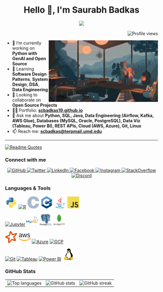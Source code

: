 <h1 align="center">Hello 👋, I'm Saurabh Badkas</h1>

<p align="center">
  <a href="https://github.com/DenverCoder1/readme-typing-svg">
    <img src="https://readme-typing-svg.herokuapp.com?font=Time+New+Roman&color=00D1FF&size=25&center=true&vCenter=true&width=650&height=60&lines=Passionate+Data+Professional;MS+Business+Analytics;University+of+Maryland+College+Park;Self-taught+Software+Developer;Solving+problems+through+code;Always+learning+new+technologies">
  </a>
</p>

<p align="right">
  <img src="https://komarev.com/ghpvc/?username=scbadkas19&label=Profile%20views&color=0e75b6&style=flat" alt="Profile views" />
</p>

<img align="right" alt="coding" width="360" src="assests/view.gif">


- 🔭 I’m currently working on **Python with GenAI and Open Source**
- 🌱 Learning **Software Design Patterns**, **System Design**, **DSA**, **Data Engineering**
- 👯 Looking to collaborate on **Open Source Projects**
- 👨‍💻 Portfolio: **[scbadkas19.github.io](https://scbadkas19.github.io/)**
- 💬 Ask me about **Python, SQL, Java, Data Engineering (Airflow, Kafka, AWS Glue), Databases (MySQL, Oracle, PostgreSQL), Data Viz (Tableau, Power BI), REST APIs, Cloud (AWS, Azure), Git, Linux**
- 📫 Reach me: **scbadkas@terpmail.umd.edu**

---

[![Readme Quotes](https://quotes-github-readme.vercel.app/api?type=horizontal&theme=dark&border=true)](https://github.com/piyushsuthar/github-readme-quotes)

### Connect with me
<p align="center">
  <a href="https://github.com/scbadkas19" target="_blank" rel="noopener noreferrer">
    <img src="https://img.shields.io/badge/GitHub-24292e?style=for-the-badge&logo=github&logoColor=white" alt="GitHub"/>
  </a>
  <a href="https://twitter.com/scbadkas19" target="_blank" rel="noopener noreferrer">
    <img src="https://img.shields.io/badge/Twitter-1DA1F2?style=for-the-badge&logo=twitter&logoColor=white" alt="Twitter"/>
  </a>
  <a href="https://www.linkedin.com/in/saurabh-badkas/" target="_blank" rel="noopener noreferrer">
    <img src="https://img.shields.io/badge/LinkedIn-0A66C2?style=for-the-badge&logo=linkedin&logoColor=white" alt="LinkedIn"/>
  </a>
  <a href="https://www.facebook.com/scbadkas19/" target="_blank" rel="noopener noreferrer">
    <img src="https://img.shields.io/badge/Facebook-1877F2?style=for-the-badge&logo=facebook&logoColor=white" alt="Facebook"/>
  </a>
  <a href="https://instagram.com/scbadkas19/" target="_blank" rel="noopener noreferrer">
    <img src="https://img.shields.io/badge/Instagram-E4405F?style=for-the-badge&logo=instagram&logoColor=white" alt="Instagram"/>
  </a>
  <a href="https://stackoverflow.com/users/9498456/scbadkas19" target="_blank" rel="noopener noreferrer">
    <img src="https://img.shields.io/badge/Stack%20Overflow-F48024?style=for-the-badge&logo=stackoverflow&logoColor=white" alt="StackOverflow"/>
  </a>
  <a href="https://discord.com/users/598030492952166402" target="_blank" rel="noopener noreferrer">
    <img src="https://img.shields.io/badge/Discord-5865F2?style=for-the-badge&logo=discord&logoColor=white" alt="Discord"/>
  </a>
</p>

### Languages & Tools
<p align="left">
  <!-- Programming -->
  <a href="https://www.python.org" target="_blank" rel="noopener noreferrer"><img src="https://raw.githubusercontent.com/devicons/devicon/master/icons/python/python-original.svg" alt="Python" width="40" height="40"/></a>
  <a href="https://www.r-project.org/" target="_blank" rel="noopener noreferrer"><img src="https://www.vectorlogo.zone/logos/r-project/r-project-icon.svg" alt="R" width="40" height="40"/></a>
  <a href="https://www.cprogramming.com/" target="_blank" rel="noopener noreferrer"><img src="https://raw.githubusercontent.com/devicons/devicon/master/icons/c/c-original.svg" alt="C" width="40" height="40"/></a>
  <a href="https://isocpp.org/" target="_blank" rel="noopener noreferrer"><img src="https://raw.githubusercontent.com/devicons/devicon/master/icons/cplusplus/cplusplus-original.svg" alt="C++" width="40" height="40"/></a>
  <a href="https://www.java.com" target="_blank" rel="noopener noreferrer"><img src="https://raw.githubusercontent.com/devicons/devicon/master/icons/java/java-original.svg" alt="Java" width="40" height="40"/></a>
  <a href="https://developer.mozilla.org/en-US/docs/Web/JavaScript" target="_blank" rel="noopener noreferrer"><img src="https://raw.githubusercontent.com/devicons/devicon/master/icons/javascript/javascript-original.svg" alt="JavaScript" width="40" height="40"/></a>

  <!-- Data / Databases -->
  <a href="https://jupyter.org/" target="_blank" rel="noopener noreferrer"><img src="https://raw.githubusercontent.com/simple-icons/simple-icons/develop/icons/jupyter.svg" alt="Jupyter" width="40" height="40"/></a>
  <a href="https://www.mysql.com/" target="_blank" rel="noopener noreferrer"><img src="https://raw.githubusercontent.com/devicons/devicon/master/icons/mysql/mysql-original-wordmark.svg" alt="MySQL" width="40" height="40"/></a>
  <a href="https://www.postgresql.org/" target="_blank" rel="noopener noreferrer"><img src="https://raw.githubusercontent.com/devicons/devicon/master/icons/postgresql/postgresql-original-wordmark.svg" alt="PostgreSQL" width="40" height="40"/></a>
  <a href="https://www.mongodb.com/" target="_blank" rel="noopener noreferrer"><img src="https://raw.githubusercontent.com/devicons/devicon/master/icons/mongodb/mongodb-original-wordmark.svg" alt="MongoDB" width="40" height="40"/></a>

  <!-- Cloud / Big Data -->
  <a href="https://spark.apache.org/" target="_blank" rel="noopener noreferrer"><img src="https://raw.githubusercontent.com/devicons/devicon/master/icons/apachespark/apachespark-original.svg" alt="Apache Spark" width="40" height="40"/></a>
  <a href="https://aws.amazon.com/" target="_blank" rel="noopener noreferrer"><img src="https://raw.githubusercontent.com/devicons/devicon/master/icons/amazonwebservices/amazonwebservices-original-wordmark.svg" alt="AWS" width="40" height="40"/></a>
  <a href="https://azure.microsoft.com/" target="_blank" rel="noopener noreferrer"><img src="https://www.vectorlogo.zone/logos/microsoft_azure/microsoft_azure-icon.svg" alt="Azure" width="40" height="40"/></a>
  <a href="https://cloud.google.com/" target="_blank" rel="noopener noreferrer"><img src="https://www.vectorlogo.zone/logos/google_cloud/google_cloud-icon.svg" alt="GCP" width="40" height="40"/></a>

  <!-- Tools -->
  <a href="https://git-scm.com/" target="_blank" rel="noopener noreferrer"><img src="https://www.vectorlogo.zone/logos/git-scm/git-scm-icon.svg" alt="Git" width="40" height="40"/></a>
  <a href="https://www.tableau.com/" target="_blank" rel="noopener noreferrer"><img src="https://cdn.worldvectorlogo.com/logos/tableau-software.svg" alt="Tableau" width="40" height="40"/></a>
  <a href="https://powerbi.microsoft.com/" target="_blank" rel="noopener noreferrer"><img src="https://raw.githubusercontent.com/microsoft/PowerBI-Icons/main/SVG/Power-BI.svg" alt="Power BI" width="40" height="40"/></a>
  <a href="https://www.linux.org/" target="_blank" rel="noopener noreferrer"><img src="https://raw.githubusercontent.com/devicons/devicon/master/icons/linux/linux-original.svg" alt="Linux" width="40" height="40"/></a>
</p>

### GitHub Stats
<!-- Using <picture> to auto-switch themes; table keeps equal columns -->
<div align="center">

<table>
  <tr>
    <td>
      <picture>
        <source media="(prefers-color-scheme: dark)" srcset="https://github-readme-stats.vercel.app/api/top-langs?username=scbadkas19&layout=compact&card_width=330&theme=github_dark&bg_color=00000000&hide_border=true&langs_count=6" />
        <img width="330" src="https://github-readme-stats.vercel.app/api/top-langs?username=scbadkas19&layout=compact&card_width=330&theme=default&bg_color=00000000&hide_border=true&langs_count=6" alt="Top languages"/>
      </picture>
    </td>
    <td>
      <picture>
        <source media="(prefers-color-scheme: dark)" srcset="https://github-readme-stats.vercel.app/api?username=scbadkas19&include_all_commits=true&count_private=true&show_icons=true&theme=github_dark&bg_color=00000000&hide_border=true" />
        <img width="330" src="https://github-readme-stats.vercel.app/api?username=scbadkas19&include_all_commits=true&count_private=true&show_icons=true&theme=default&bg_color=00000000&hide_border=true" alt="GitHub stats"/>
      </picture>
    </td>
    <td>
      <picture>
        <source media="(prefers-color-scheme: dark)" srcset="https://streak-stats.demolab.com?user=scbadkas19&theme=github-dark&background=00000000&hide_border=true" />
        <img width="330" src="https://streak-stats.demolab.com?user=scbadkas19&theme=default&background=00000000&hide_border=true" alt="GitHub streak"/>
      </picture>
    </td>
  </tr>
</table>

</div>

